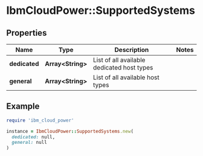 # IbmCloudPower::SupportedSystems

## Properties

| Name | Type | Description | Notes |
| ---- | ---- | ----------- | ----- |
| **dedicated** | **Array&lt;String&gt;** | List of all available dedicated host types |  |
| **general** | **Array&lt;String&gt;** | List of all available host types |  |

## Example

```ruby
require 'ibm_cloud_power'

instance = IbmCloudPower::SupportedSystems.new(
  dedicated: null,
  general: null
)
```

